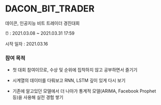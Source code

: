 # DACON_BIT_TRADER
데이콘, 인공지능 비트 트레이더 경진대회 

⏰ : 2021.03.08 ~ 2021.03.31 17:59

시작 일자 : 2021.03.16

### 참여 목적 

- 첫 대회 참여이므로, 수상 및 순위에 집착하지 않고 공부하면서 즐기기  

- 시계열의 데이터를 다뤄보고 RNN, LSTM 깊이 있게 다시 보기

- 기존에 알고있던 모델에서 더 나아가 통계적 모델(ARIMA, Facebook Prophet 등)을 사용해 실전 경험 쌓기 
